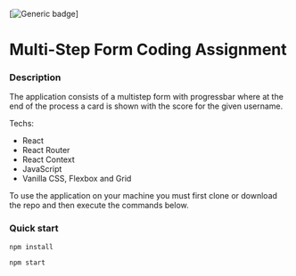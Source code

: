 [![Generic badge](https://img.shields.io/badge/author-Samuele-green)]

# Multi-Step Form Coding Assignment

### Description
The application consists of a multistep form with progressbar where at the end of the process a card is shown with the score for the given username.
 
Techs:
- React
- React Router
- React Context
- JavaScript
- Vanilla CSS, Flexbox and Grid

To use the application on your machine you must first clone or download the repo and then execute the commands below.


### Quick start

```
npm install
```

```
npm start
```
